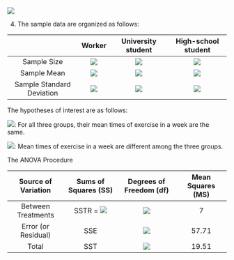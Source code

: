 <img src="https://latex.codecogs.com/svg.latex?\Large&space;a+b_i"/>

4. The sample data are organized as follows:


|   | Worker | University student         |  High-school student |
| :------------: | :-----------: | :-------------------: | :-------------------: |
| Sample Size     | <img src="https://latex.codecogs.com/svg.latex?n_w=7"/>          | <img src="https://latex.codecogs.com/svg.latex?n_u=7"/>  | <img src="https://latex.codecogs.com/svg.latex?n_h=7"/>  |
| Sample Mean    | <img src="https://latex.codecogs.com/svg.latex?\bar{x}_w=37.57"/>     | <img src="https://latex.codecogs.com/svg.latex?\bar{x}_u=41.43"/> | <img src="https://latex.codecogs.com/svg.latex?\bar{x}_h=57.71"/> |
| Sample Standard Deviation    | <img src="https://latex.codecogs.com/svg.latex?{s_w}=13.59"/>     | <img src="https://latex.codecogs.com/svg.latex?{s_u}=25.77"/> | <img src="https://latex.codecogs.com/svg.latex?{s_h}=19.51"/> |


The hypotheses of interest are as follows:

<img src="https://latex.codecogs.com/svg.latex?H_0"/>: For all three groups, their mean times of exercise in a week are the same.

<img src="https://latex.codecogs.com/svg.latex?H_1"/>: Mean times of exercise in a week are different among the three groups.

The ANOVA Procedure

| Source of Variation  | Sums of Squares (SS) | Degrees of Freedom (df)         |  Mean Squares (MS) |
| :------------: | :-----------: | :-------------------: | :-------------------: |
| Between Treatments     | SSTR =  <img src="https://latex.codecogs.com/svg.latex?n_{w}(\bar{x}_w-\bar{x})^2+n_{u}(\bar{x}_u-\bar{x})^2+n_{h}(\bar{x}_h-\bar{x})^2"/>         | <img src="https://latex.codecogs.com/svg.latex?k-1"/> | 7  |
| Error (or Residual)    | SSE     | <img src="https://latex.codecogs.com/svg.latex?nk-k"/> | 57.71 |
| Total     | SST  | <img src="https://latex.codecogs.com/svg.latex?nk-1"/> | 19.51 |

